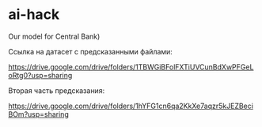 # ai-hack
Our model for Central Bank)

Ссылка на датасет с предсказанными файлами:

https://drive.google.com/drive/folders/1TBWGiBFolFXTiUVCunBdXwPFGeLoRtg0?usp=sharing

Вторая часть предсказания:

https://drive.google.com/drive/folders/1hYFG1cn6qa2KkXe7aqzr5kJEZBeciBOm?usp=sharing
